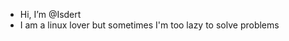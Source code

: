 - Hi, I’m @Isdert
- I am a linux lover but sometimes I'm too lazy to solve problems

<!---
Isdert/Isdert is a ✨ special ✨ repository because its `README.md` (this file) appears on your GitHub profile.
You can click the Preview link to take a look at your changes.
--->
<!---
#ifdef GL_FRAGMENT_PRECISION_HIGH

precision highp float;

#else

precision mediump float;

#endif

uniform float time;

uniform int pointerCount;

uniform vec3 pointers[10];

uniform vec2 resolution;

void main(void) {

	float mx = max(resolution.x, resolution.y);	vec2 uv = gl_FragCoord.xy / mx;

	vec3 color = vec3(

		uv,

		0.25 + 0.5 * sin(time));

	for (int n = 0; n < pointerCount; ++n) {

		vec3 hole = vec3(sin(1.5 - distance(

			uv,

			pointers[n].xy / mx) * 8.0));

		color = mix(color, hole, -0.5);

	}
--->


